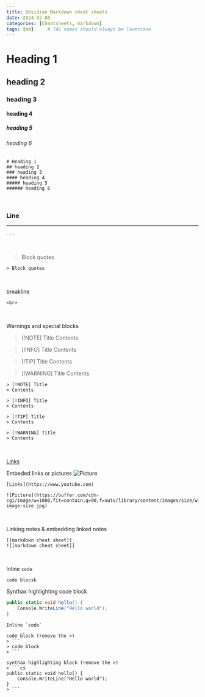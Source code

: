 ```yaml
---
title: Obsidian Markdown cheat sheets
date: 2024-02-08 
categories: [Cheatsheets, markdown]
tags: [md]     # TAG names should always be lowercase
---
```



# Heading 1
## heading 2

### heading 3

#### heading 4

##### heading 5

###### heading 6


```
# Heading 1
## heading 2
### heading 3
#### heading 4
##### heading 5
###### heading 6
```

<br>

### Line

---

```
---
```

<br>

> Block quotes

```
> Block quotes
```

<br>

breakline
```
<br>
```

<br>

Warnings and special blocks

> [!NOTE] Title
> Contents


> [!INFO] Title
> Contents


> [!TIP] Title
> Contents


> [!WARNING] Title
> Contents

```
> [!NOTE] Title
> Contents

> [!INFO] Title
> Contents

> [!TIP] Title
> Contents

> [!WARNING] Title
> Contents
```


<br>

[Links](https://www.youtube.com)

Embeded links or pictures
![Picture](https://buffer.com/cdn-cgi/image/w=1000,fit=contain,q=90,f=auto/library/content/images/size/w1200/2023/09/instagram-image-size.jpg)

```
[Links](https://www.youtube.com)

![Picture](https://buffer.com/cdn-cgi/image/w=1000,fit=contain,q=90,f=auto/library/content/images/size/w1200/2023/09/instagram-image-size.jpg)
```

<br>

Linking notes & embedding linked notes
```
[[markdown cheat sheet]]
![[markdown cheat sheet]]
```


<br>

Inline `code`

```
code blocsk
```

Synthax highlighting code block
```cs
public static void hello() {
    Console.WriteLine("Hello world");
}
```


```
Inline `code`

code block (remove the >)
> ```
> code block
> ```

synthax highlighting block (remove the >)
> ```cs
public static void hello() {
    Console.WriteLine("Hello world");
}
> ```


```



